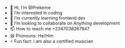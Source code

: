- 👋 Hi, I’m @Prekeme
- 👀 I’m interested in coding 
- 🌱 I’m currently learning frontend dev
- 💞️ I’m looking to collaborate on Anything development 
- 📫 How to reach me +2347038267847
- 😄 Pronouns: He/Him
- ⚡ Fun fact: i am also a certified musician 

<!---
Prekeme/Prekeme is a ✨ special ✨ repository because its `README.md` (this file) appears on your GitHub profile.
You can click the Preview link to take a look at your changes.
--->
